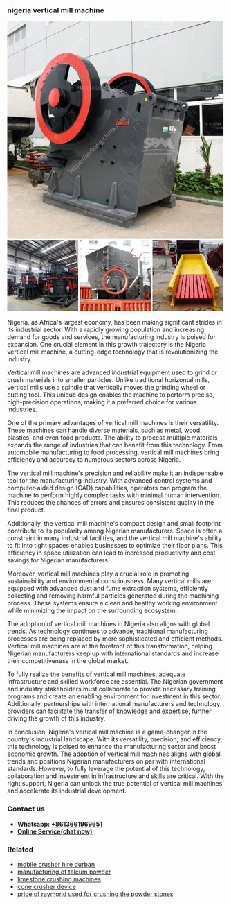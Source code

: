 <h3>nigeria vertical mill machine</h3><img src='1706753957.jpg' alt=''><p>Nigeria, as Africa's largest economy, has been making significant strides in its industrial sector. With a rapidly growing population and increasing demand for goods and services, the manufacturing industry is poised for expansion. One crucial element in this growth trajectory is the Nigeria vertical mill machine, a cutting-edge technology that is revolutionizing the industry.</p><p>Vertical mill machines are advanced industrial equipment used to grind or crush materials into smaller particles. Unlike traditional horizontal mills, vertical mills use a spindle that vertically moves the grinding wheel or cutting tool. This unique design enables the machine to perform precise, high-precision operations, making it a preferred choice for various industries.</p><p>One of the primary advantages of vertical mill machines is their versatility. These machines can handle diverse materials, such as metal, wood, plastics, and even food products. The ability to process multiple materials expands the range of industries that can benefit from this technology. From automobile manufacturing to food processing, vertical mill machines bring efficiency and accuracy to numerous sectors across Nigeria.</p><p>The vertical mill machine's precision and reliability make it an indispensable tool for the manufacturing industry. With advanced control systems and computer-aided design (CAD) capabilities, operators can program the machine to perform highly complex tasks with minimal human intervention. This reduces the chances of errors and ensures consistent quality in the final product.</p><p>Additionally, the vertical mill machine's compact design and small footprint contribute to its popularity among Nigerian manufacturers. Space is often a constraint in many industrial facilities, and the vertical mill machine's ability to fit into tight spaces enables businesses to optimize their floor plans. This efficiency in space utilization can lead to increased productivity and cost savings for Nigerian manufacturers.</p><p>Moreover, vertical mill machines play a crucial role in promoting sustainability and environmental consciousness. Many vertical mills are equipped with advanced dust and fume extraction systems, efficiently collecting and removing harmful particles generated during the machining process. These systems ensure a clean and healthy working environment while minimizing the impact on the surrounding ecosystem.</p><p>The adoption of vertical mill machines in Nigeria also aligns with global trends. As technology continues to advance, traditional manufacturing processes are being replaced by more sophisticated and efficient methods. Vertical mill machines are at the forefront of this transformation, helping Nigerian manufacturers keep up with international standards and increase their competitiveness in the global market.</p><p>To fully realize the benefits of vertical mill machines, adequate infrastructure and skilled workforce are essential. The Nigerian government and industry stakeholders must collaborate to provide necessary training programs and create an enabling environment for investment in this sector. Additionally, partnerships with international manufacturers and technology providers can facilitate the transfer of knowledge and expertise, further driving the growth of this industry.</p><p>In conclusion, Nigeria's vertical mill machine is a game-changer in the country's industrial landscape. With its versatility, precision, and efficiency, this technology is poised to enhance the manufacturing sector and boost economic growth. The adoption of vertical mill machines aligns with global trends and positions Nigerian manufacturers on par with international standards. However, to fully leverage the potential of this technology, collaboration and investment in infrastructure and skills are critical. With the right support, Nigeria can unlock the true potential of vertical mill machines and accelerate its industrial development.</p><h3>Contact us</h3><ul><li><strong>Whatsapp:&nbsp;<a href="https://wa.me/8613661969651">+8613661969651</a></strong></li><li><a href="https://swt.shibang-china.com/?git&amp;zhl&amp;nigeria vertical mill machine"><strong>Online Service(chat now)</strong></a></li></ul><h3>Related</h3><ul><li><a href='mobile crusher hire durban.md'>mobile crusher hire durban</a></li><li><a href='manufacturing of talcum powder.md'>manufacturing of talcum powder</a></li><li><a href='limestone crushing machines.md'>limestone crushing machines</a></li><li><a href='cone crusher device.md'>cone crusher device</a></li><li><a href='price of raymond used for crushing the powder stones.md'>price of raymond used for crushing the powder stones</a></li></ul>